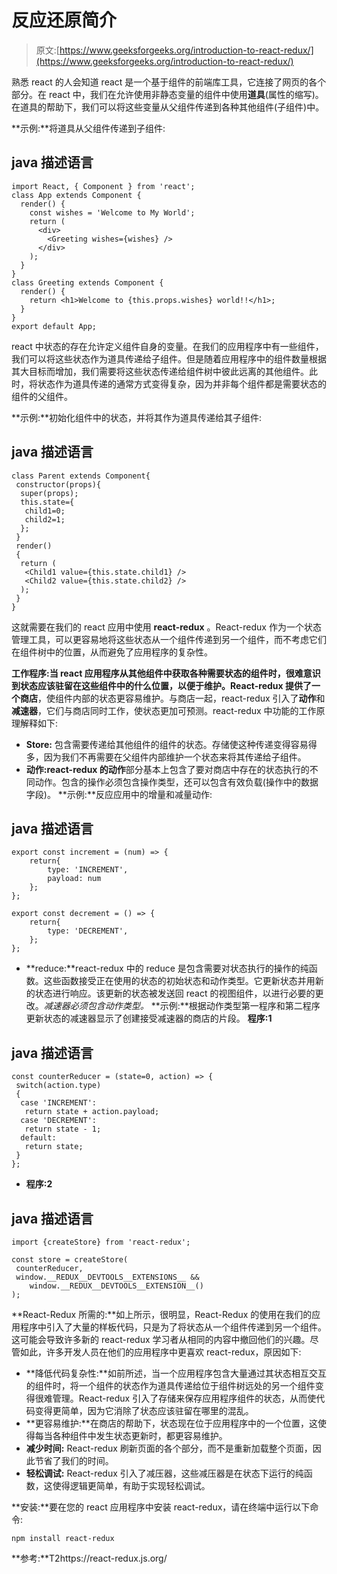 # 反应还原简介

> 原文:[https://www.geeksforgeeks.org/introduction-to-react-redux/](https://www.geeksforgeeks.org/introduction-to-react-redux/)

熟悉 react 的人会知道 react 是一个基于组件的前端库工具，它连接了网页的各个部分。在 react 中，我们在允许使用非静态变量的组件中使用**道具**(属性的缩写)。在道具的帮助下，我们可以将这些变量从父组件传递到各种其他组件(子组件)中。

**示例:**将道具从父组件传递到子组件:

## java 描述语言

```
import React, { Component } from 'react';
class App extends Component {
  render() {
    const wishes = 'Welcome to My World';
    return (
      <div>
        <Greeting wishes={wishes} />
      </div>
    );
  }
}
class Greeting extends Component {
  render() {
    return <h1>Welcome to {this.props.wishes} world!!</h1>;
  }
}
export default App;
```

react 中状态的存在允许定义组件自身的变量。在我们的应用程序中有一些组件，我们可以将这些状态作为道具传递给子组件。但是随着应用程序中的组件数量根据其大目标而增加，我们需要将这些状态传递给组件树中彼此远离的其他组件。此时，将状态作为道具传递的通常方式变得复杂，因为并非每个组件都是需要状态的组件的父组件。

**示例:**初始化组件中的状态，并将其作为道具传递给其子组件:

## java 描述语言

```
class Parent extends Component{
 constructor(props){
  super(props);
  this.state={
   child1=0;
   child2=1;
  };
 }
 render()
 {
  return (
   <Child1 value={this.state.child1} />
   <Child2 value={this.state.child2} />
  );
 }
}
```

这就需要在我们的 react 应用中使用 **react-redux** 。React-redux 作为一个状态管理工具，可以更容易地将这些状态从一个组件传递到另一个组件，而不考虑它们在组件树中的位置，从而避免了应用程序的复杂性。

**工作程序:**当 react 应用程序从其他组件中获取各种需要状态的组件时，很难意识到状态应该驻留在这些组件中的什么位置，以便于维护。React-redux 提供了一个**商店**，使组件内部的状态更容易维护。与商店一起，react-redux 引入了**动作**和**减速器**，它们与商店同时工作，使状态更加可预测。react-redux 中功能的工作原理解释如下:

*   **Store:** 包含需要传递给其他组件的组件的状态。存储使这种传递变得容易得多，因为我们不再需要在父组件内部维护一个状态来将其传递给子组件。
*   **动作:**react-redux 的**动作**部分基本上包含了要对商店中存在的状态执行的不同动作。包含的操作必须包含操作类型，还可以包含有效负载(操作中的数据字段)。
    **示例:**反应应用中的增量和减量动作:

## java 描述语言

```
export const increment = (num) => {
    return{
        type: 'INCREMENT',
        payload: num
    };
};

export const decrement = () => {
    return{
        type: 'DECREMENT',
    };
};
```

*   **reduce:**react-redux 中的 reduce 是包含需要对状态执行的操作的纯函数。这些函数接受正在使用的状态的初始状态和动作类型。它更新状态并用新的状态进行响应。该更新的状态被发送回 react 的视图组件，以进行必要的更改。*减速器必须包含动作类型。*
    **示例:**根据动作类型第一程序和第二程序更新状态的减速器显示了创建接受减速器的商店的片段。
    **程序:1**

## java 描述语言

```
const counterReducer = (state=0, action) => {
 switch(action.type)
 {
  case 'INCREMENT':
   return state + action.payload;
  case 'DECREMENT':
   return state - 1;
  default:
   return state;
 }
};
```

*   **程序:2**

## java 描述语言

```
import {createStore} from 'react-redux';

const store = createStore(
 counterReducer,
 window.__REDUX__DEVTOOLS__EXTENSIONS__ &&
    window.__REDUX__DEVTOOLS__EXTENSION__()
);
```

**React-Redux 所需的:**如上所示，很明显，React-Redux 的使用在我们的应用程序中引入了大量的样板代码，只是为了将状态从一个组件传递到另一个组件。这可能会导致许多新的 react-redux 学习者从相同的内容中撤回他们的兴趣。尽管如此，许多开发人员在他们的应用程序中更喜欢 react-redux，原因如下:

*   **降低代码复杂性:**如前所述，当一个应用程序包含大量通过其状态相互交互的组件时，将一个组件的状态作为道具传递给位于组件树远处的另一个组件变得很难管理。React-redux 引入了存储来保存应用程序组件的状态，从而使代码变得更简单，因为它消除了状态应该驻留在哪里的混乱。
*   **更容易维护:**在商店的帮助下，状态现在位于应用程序中的一个位置，这使得每当各种组件中发生状态更新时，都更容易维护。
*   **减少时间:** React-redux 刷新页面的各个部分，而不是重新加载整个页面，因此节省了我们的时间。
*   **轻松调试:** React-redux 引入了减压器，这些减压器是在状态下运行的纯函数，这使得逻辑更简单，有助于实现轻松调试。

**安装:**要在您的 react 应用程序中安装 react-redux，请在终端中运行以下命令:

```
npm install react-redux
```

**参考:**T2https://react-redux.js.org/